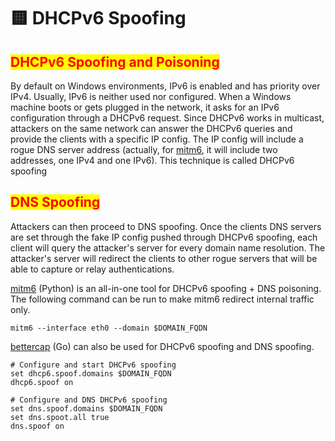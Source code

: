 # 🟨 DHCPv6 Spoofing

## <mark style="color:red;">DHCPv6 Spoofing and Poisoning</mark>

By default on Windows environments, IPv6 is enabled and has priority over IPv4. Usually, IPv6 is neither used nor configured. When a Windows machine boots or gets plugged in the network, it asks for an IPv6 configuration through a DHCPv6 request. Since DHCPv6 works in multicast, attackers on the same network can answer the DHCPv6 queries and provide the clients with a specific IP config. The IP config will include a rogue DNS server address (actually, for [mitm6](https://github.com/fox-it/mitm6), it will include two addresses, one IPv4 and one IPv6). This technique is called DHCPv6 spoofing

## <mark style="color:red;">DNS Spoofing</mark>

Attackers can then proceed to DNS spoofing. Once the clients DNS servers are set through the fake IP config pushed through DHCPv6 spoofing, each client will query the attacker's server for every domain name resolution. The attacker's server will redirect the clients to other rogue servers that will be able to capture or relay authentications.

​[mitm6](https://github.com/fox-it/mitm6) (Python) is an all-in-one tool for DHCPv6 spoofing + DNS poisoning. The following command can be run to make mitm6 redirect internal traffic only.

```
mitm6 --interface eth0 --domain $DOMAIN_FQDN
```

​[bettercap](https://www.bettercap.org) (Go) can also be used for DHCPv6 spoofing and DNS spoofing.

```
# Configure and start DHCPv6 spoofing
set dhcp6.spoof.domains $DOMAIN_FQDN
dhcp6.spoof on
​
# Configure and DNS DHCPv6 spoofing
set dns.spoof.domains $DOMAIN_FQDN
set dns.spoot.all true
dns.spoof on
```
